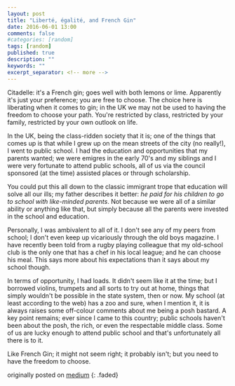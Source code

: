 ```yaml
---
layout: post
title: "Liberté, égalité, and French Gin"
date: 2016-06-01 13:00
comments: false
#categories: [random]
tags: [random]
published: true
description: ""
keywords: ""
excerpt_separator: <!-- more -->
---
```


Citadelle: it's a French gin; goes well with both lemons or lime. Apparently it's just your preference; you are free to choose. The choice here is liberating when it comes to gin; in the UK we may not be used to having the freedom to choose your path. You're restricted by class, restricted by your family, restricted by your own outlook on life.

<!-- more -->

In the UK, being the class-ridden society that it is; one of the things that comes up is that while I grew up on the mean streets of the city (no really!), I went to public school. I had the education and opportunities that my parents wanted; we were emigres in the early 70's and my siblings and I were very fortunate to attend public schools, all of us via the council sponsored (at the time) assisted places or through scholarship.

You could put this all down to the classic immigrant trope that education will solve all our ills; my father describes it better: _he paid for his children to go to school with like-minded parents_. Not because we were all of a similar ability or anything like that, but simply because all the parents were invested in the school and education.

Personally, I was ambivalent to all of it. I don't see any of my peers from school; I don't even keep up vicariously through the old boys magazine. I have recently been told from a rugby playing colleague that my old-school club is the only one that has a chef in his local league; and he can choose his meal. This says more about his expectations than it says about my school though.

In terms of opportunity, I had loads. It didn't seem like it at the time; but I borrowed violins, trumpets and all sorts to try out at home, things that simply wouldn't be possible in the state system, then or now. My school (at least according to the web) has a zoo and sure, when I mention it, it is always raises some off-colour comments about me being a posh bastard. A key point remains; ever since I came to this country; public schools haven't been about the posh, the rich, or even the respectable middle class. Some of us are lucky enough to attend public school and that's unfortunately all there is to it.

Like French Gin; it might not seem right; it probably isn't; but you need to have the freedom to choose.

originally posted on [medium](https://medium.com/order-from-ambiguity/libert%C3%A9-%C3%A9galit%C3%A9-and-french-gin-d27d4a172ab1)
{: .faded}